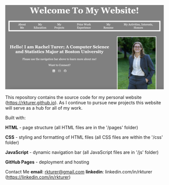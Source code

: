 [![Website Preview](/images/preview.png)](https://rkturer.github.io)

This repository contains the source code for my personal website (https://rkturer.github.io). As I continue to pursue new projects this website will serve as a hub for all of my work. 

Built with: 

**HTML** - page structure (all HTML files are in the '/pages' folder)

**CSS** - styling and formatting of HTML files (all CSS files are within the '/css' folder)

**JavaScript** - dynamic navigation bar (all JavaScript files are in '/js' folder) 

**GitHub Pages** - deployment and hosting
 
Contact Me
**email**: rkturer@gmail.com
**linkedin**: linkedin.com/in/rkturer (https://linkedin.com/in/rkturer)

